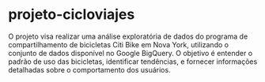 # projeto-cicloviajes
O projeto visa realizar uma análise exploratória de dados do programa de compartilhamento de bicicletas Citi Bike em Nova York, utilizando o conjunto de dados disponível no Google BigQuery. O objetivo é entender o padrão de uso das bicicletas, identificar tendências, e fornecer informações detalhadas sobre o comportamento dos usuários.
